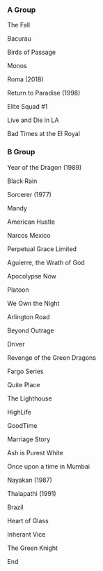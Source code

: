 ### A Group

The Fall 

Bacurau

Birds of Passage

Monos

Roma (2018)

Return to Paradise (1998)

Elite Squad #1

Live and Die in LA

Bad Times at the El Royal

### B Group

Year of the Dragon (1989)

Black Rain

Sorcerer (1977)

Mandy

American Hustle

Narcos Mexico 

Perpetual Grace Limited

Aguierre, the Wrath of God

Apocolypse Now

Platoon

We Own the Night

Arlington Road

Beyond Outrage

Driver

Revenge of the Green Dragons

Fargo Series

Quite Place

The Lighthouse

HighLife

GoodTime

Marriage Story

Ash is Purest White

Once upon a time in Mumbai

Nayakan (1987)

Thalapathi (1991)

Brazil

Heart of Glass

Inherant Vice

The Green Knight

End
